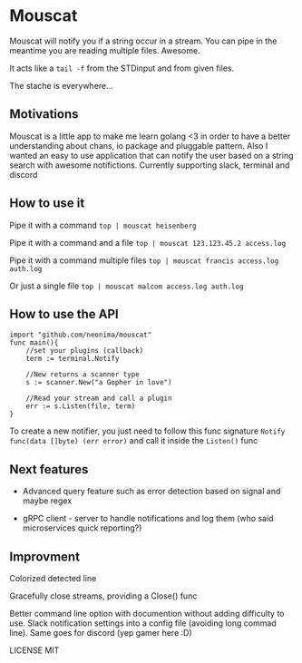 # Mouscat

Mouscat will notify you if a string occur in a stream. You can pipe in the meantime you are reading multiple files. Awesome.

It acts like a `tail -f` from the STDinput and from given files.

The stache is everywhere...

## Motivations

Mouscat is a little app to make me learn golang <3 in order to have a better understanding about chans, io package and pluggable pattern. Also I wanted an easy to use application that can notify the user based on a string search with awesome notifictions. Currently supporting slack, terminal and discord

## How to use it

Pipe it with a command
`top | mouscat heisenberg`

Pipe it with a command and a file
`top | mouscat 123.123.45.2 access.log`

Pipe it with a command multiple files
`top | mouscat francis access.log auth.log`

Or just a single file
`top | mouscat malcom access.log auth.log`

## How to use the API

```golang
import "github.com/neonima/mouscat"
func main(){
    //set your plugins (callback)
    term := terminal.Notify

    //New returns a scanner type
    s := scanner.New("a Gopher in love")

    //Read your stream and call a plugin
    err := s.Listen(file, term)
}

```

To create a new notifier, you just need to follow this func signature `Notify func(data []byte) (err error)` and call it inside the `Listen()` func



## Next features

- Advanced query feature such as error detection based on signal and maybe regex

- gRPC client - server to handle notifications and log them (who said microservices quick reporting?)


## Improvment

Colorized detected line

Gracefully close streams, providing a Close() func

Better command line option  with documention without adding difficulty to use. Slack notification settings into a config file (avoiding long commad line). Same goes for discord (yep gamer here :D)

LICENSE MIT